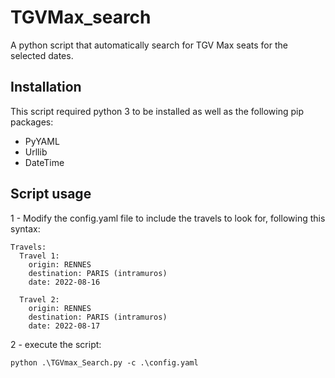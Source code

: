 ﻿# TGVMax_search
A python script that automatically search for TGV Max seats for the selected dates.


## Installation

This script required python 3 to be installed as well as the following pip packages:
- PyYAML
- Urllib
- DateTime

## Script usage

1 - Modify the config.yaml file to include the travels to look for, following this syntax:

```shell
Travels:
  Travel 1:
    origin: RENNES
    destination: PARIS (intramuros)
    date: 2022-08-16

  Travel 2:
    origin: RENNES
    destination: PARIS (intramuros)
    date: 2022-08-17  
```

2 - execute the script:

```shell
python .\TGVmax_Search.py -c .\config.yaml
```
